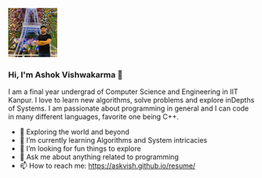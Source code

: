 <!-- ### Hi there 👋 -->

<!--
**askvish/askvish** is a ✨ _special_ ✨ repository because its `README.md` (this file) appears on your GitHub profile.

Here are some ideas to get you started:

- 🔭 I’m currently working on ...
- 🌱 I’m currently learning ...
- 👯 I’m looking to collaborate on ...
- 🤔 I’m looking for help with ...
- 💬 Ask me about ...
- 📫 How to reach me: ...
- 😄 Pronouns: ...
- ⚡ Fun fact: ...
-->

<!-- [![Header](https://github.com/askvish/dp/blob/main/IMG_20220226_213053_0935.jpg "Header")](https://github.com/askvish/dp/blob/main/IMG_20220226_213053_0935.jpg) -->

<img src="https://github.com/askvish/dp/blob/main/IMG_20220226_213053_0935.jpg" width="100px">

### Hi, I'm Ashok Vishwakarma 👋

I am a final year undergrad of Computer Science and Engineering in IIT Kanpur. I love to learn new algorithms, solve problems and explore inDepths of Systems. I am passionate about programming in general and I can code in many different languages, favorite one being C++.

- 🔭 Exploring the world and beyond
- 🌱 I’m currently learning Algorithms and System intricacies
- 🤔 I’m looking for fun things to explore
- 💬 Ask me about anything related to programming
- 📫 How to reach me: https://askvish.github.io/resume/
